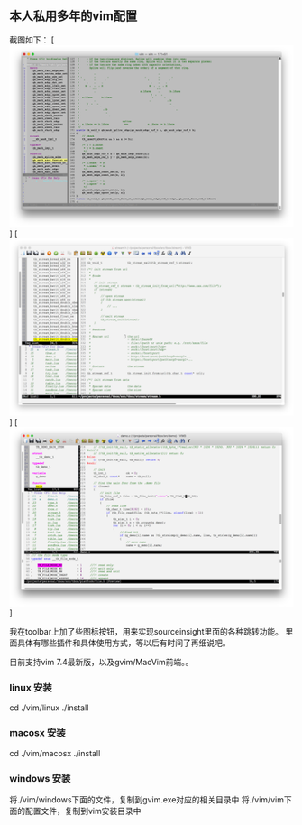 ## 本人私用多年的vim配置

截图如下：
[![1](doc/1.png)]
[![2](doc/2.png)]
[![3](doc/3.png)]

我在toolbar上加了些图标按钮，用来实现sourceinsight里面的各种跳转功能。
里面具体有哪些插件和具体使用方式，等以后有时间了再细说吧。

目前支持vim 7.4最新版，以及gvim/MacVim前端。。

### linux 安装

cd ./vim/linux
./install

### macosx 安装

cd ./vim/macosx
./install

### windows 安装

将./vim/windows下面的文件，复制到gvim.exe对应的相关目录中
将./vim/vim下面的配置文件，复制到vim安装目录中


